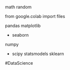 math
random

from google.colab import files

pandas
matplotlib
- seaborn

numpy
- scipy
statsmodels
sklearn

#DataScience